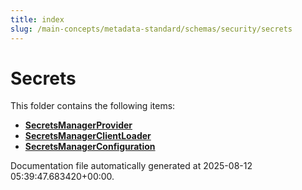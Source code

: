 ```yaml
---
title: index
slug: /main-concepts/metadata-standard/schemas/security/secrets
---
```


# Secrets

This folder contains the following items:

- [**SecretsManagerProvider**](/main-concepts/metadata-standard/schemas/security/secrets/secretsmanagerprovider)
- [**SecretsManagerClientLoader**](/main-concepts/metadata-standard/schemas/security/secrets/secretsmanagerclientloader)
- [**SecretsManagerConfiguration**](/main-concepts/metadata-standard/schemas/security/secrets/secretsmanagerconfiguration)


Documentation file automatically generated at 2025-08-12 05:39:47.683420+00:00.
